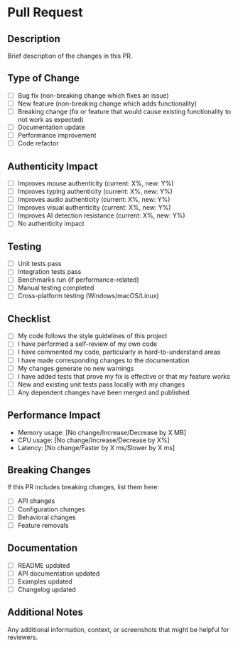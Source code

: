 # Pull Request

## Description
Brief description of the changes in this PR.

## Type of Change
- [ ] Bug fix (non-breaking change which fixes an issue)
- [ ] New feature (non-breaking change which adds functionality)
- [ ] Breaking change (fix or feature that would cause existing functionality to not work as expected)
- [ ] Documentation update
- [ ] Performance improvement
- [ ] Code refactor

## Authenticity Impact
- [ ] Improves mouse authenticity (current: X%, new: Y%)
- [ ] Improves typing authenticity (current: X%, new: Y%)
- [ ] Improves audio authenticity (current: X%, new: Y%)
- [ ] Improves visual authenticity (current: X%, new: Y%)
- [ ] Improves AI detection resistance (current: X%, new: Y%)
- [ ] No authenticity impact

## Testing
- [ ] Unit tests pass
- [ ] Integration tests pass
- [ ] Benchmarks run (if performance-related)
- [ ] Manual testing completed
- [ ] Cross-platform testing (Windows/macOS/Linux)

## Checklist
- [ ] My code follows the style guidelines of this project
- [ ] I have performed a self-review of my own code
- [ ] I have commented my code, particularly in hard-to-understand areas
- [ ] I have made corresponding changes to the documentation
- [ ] My changes generate no new warnings
- [ ] I have added tests that prove my fix is effective or that my feature works
- [ ] New and existing unit tests pass locally with my changes
- [ ] Any dependent changes have been merged and published

## Performance Impact
- Memory usage: [No change/Increase/Decrease by X MB]
- CPU usage: [No change/Increase/Decrease by X%]
- Latency: [No change/Faster by X ms/Slower by X ms]

## Breaking Changes
If this PR includes breaking changes, list them here:
- [ ] API changes
- [ ] Configuration changes
- [ ] Behavioral changes
- [ ] Feature removals

## Documentation
- [ ] README updated
- [ ] API documentation updated
- [ ] Examples updated
- [ ] Changelog updated

## Additional Notes
Any additional information, context, or screenshots that might be helpful for reviewers.